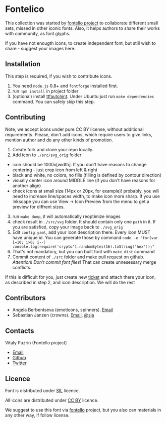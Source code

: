Fontelico
=========

This collection was started by [fontello project](http://fontello.com) to
collaborate different small sets, missed in other iconic fonts.
Also, it helps authors to share their works with community, as
font glyphs.

If you have not enougth icons, to create independent font, but still wish to
share - suggest your images here.


Installation
------------

This step is required, if you wish to contribute icons.

1. You need `node.js` 0.8+ and `fontforge` installed first.
2. run `npm install` in project folder
3. (optional) install [ttfautohint](http://www.freetype.org/ttfautohint/). Under
   Ubuntu just run `make dependencies` command. You can safely skip
   this step.


Contributing
------------

Note, we accept icons under pure CC BY license, without additional requirements.
Please, don't add icons, which require users to give links, mention author and
do any other kinds of promotion.

1. Create fork and clone your repo locally.
2. Add icon to `./src/svg_orig` folder
  - icon should be 1000x[width]. If you don't have reasons to change centering - just crop icon from left & right
  - black and white, no colors, no fills (filling is defined by contour direction)
  - visually center icon around MIDDLE line (if you don't have reasons for another align)
  - check icons at small size (14px or 20px, for example)! probably, you will need to increase line/spaces width, to make icon more sharp. 
    If you use Inkscape you can use View -> Icon Preview from the menu to get a preview for diffrent sizes.
3. run `make dump`, it will automatically reoptimize images
4. check result in `./src/svg` folder. It should contain only one `path`
   in it. If you are satisfied, copy your image back to `./svg_orig`
5. Edit `config.yaml`, add your icon description there. Every icon MUST have
   unique id. You can generate those by command
   `node -e "for(var i=10; i>0; i--) console.log(require('crypto').randomBytes(16).toString('hex'));"`
6. That's not mandatory, but you can built font with `make dist` command
7. Commit content of `./src` folder and make pull request on github.
   _Attention! Don't commit font files!_ That can create unnesessary
   merge conflicts.

If this is difficult for you, just create new [ticket](https://github.com/fontello/brandico.font/issues)
and attach there your icon, as described in step 2, and icon description. We will
do the rest


Contributors
------------

- Angela Berbentseva (emoticons, spinners).
  [Email](mailto:berbentseva_angela@yahoo.com)
- Sebastian Janzen (crowns).
  [Email](sebastian.janzen@hl-services.de), [@sja](https://github.com/sja)


Contacts
--------

Vitaly Puzrin (Fontello project)

- [Email](mailto:vitaly@rcdesign.ru)
- [Github](https://github.com/puzrin)
- [Twitter](https://twitter.com/puzrin)


Licence
-------

Font is distributed under
[SIL](http://scripts.sil.org/cms/scripts/page.php?site_id=nrsi&id=OFL) licence.

All icons are distributed under
[CC BY](http://creativecommons.org/licenses/by-sa/3.0/) licence.

We suggest to use this font via [fontello](http://fontello.com) project, but
you also can materials in any other way, if follow license.
